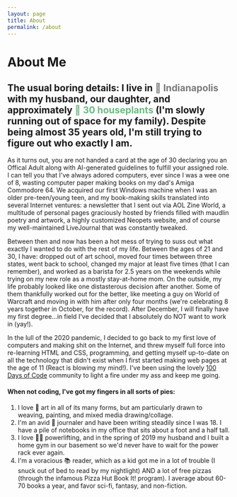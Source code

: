 ```yaml
---
layout: page
title: About
permalink: /about
---
```


# About Me

## The usual boring details: I live in <span style="color: #7A7A7A">🏁 Indianapolis</span> with my husband, our daughter, and approximately <span style="color: #6DBA82"> 🌵 30 houseplants</span> (I'm slowly running out of space for my family). Despite being almost 35 years old, I'm still trying to figure out who exactly I am.

As it turns out, you are not handed a card at the age of 30 declaring you an Offical Adult along with AI-generated guidelines to fulfill your assigned role. I can tell you that I've always adored computers, ever since I was a wee one of 8, wasting computer paper making books on my dad's Amiga Commodore 64. We acquired our first Windows machine when I was an older pre-teen/young teen, and my book-making skills translated into several Internet ventures: a newsletter that I sent out via AOL Zine World, a multitude of personal pages graciously hosted by friends filled with maudlin poetry and artwork, a highly customized Neopets website, and of course my well-maintained LiveJournal that was constantly tweaked. 

Between then and now has been a hot mess of trying to suss out what exactly I wanted to do with the rest of my life. Between the ages of 21 and 30, I have: dropped out of art school, moved four times between three states, went back to school, changed my major at least five times (that I can remember), and worked as a barista for 2.5 years on the weekends while trying on my new role as a mostly stay-at-home mom. On the outside, my life probably looked like one distasterous decision after another. Some of them thankfully worked out for the better, like meeting a guy on World of Warcraft and moving in with him after only four months (we're celebrating 8 years together in October, for the record). After December, I will finally have my first degree...in field I've decided that I absolutely do NOT want to work in (yay!).

In the lull of the 2020 pandemic, I decided to go back to my first love of computers and making shit on the Internet, and threw myself full force into re-learning HTML and CSS, programming, and getting myself up-to-date on all the technology that didn't exist when I first started making web pages at the age of 11 (React is blowing my mind!). I've been using the lovely [100 Days of Code](https://www.100daysofcode.com/) community to light a fire under my ass and keep me going.

#### When not coding, I've got my fingers in all sorts of pies: 

1. I love 🎨 art in all of its many forms, but am particularly drawn to weaving, painting, and mixed media drawing/collage. 
2. I'm an avid 📓 journaler and have been writing steadily since I was 18. I have a pile of notebooks in my office that sits about a foot and a half tall.
3. I love 🏋️‍♀️ powerlifting, and in the spring of 2019 my husband and I built a home gym in our basement so we'd never have to wait for the power rack ever again.
4. I'm a voracious 📚 reader, which as a kid got me in a lot of trouble (I snuck out of bed to read by my nightlight) AND a lot of free pizzas (through the infamous Pizza Hut Book It! program). I average about 60-70 books a year, and favor sci-fi, fantasy, and non-fiction.